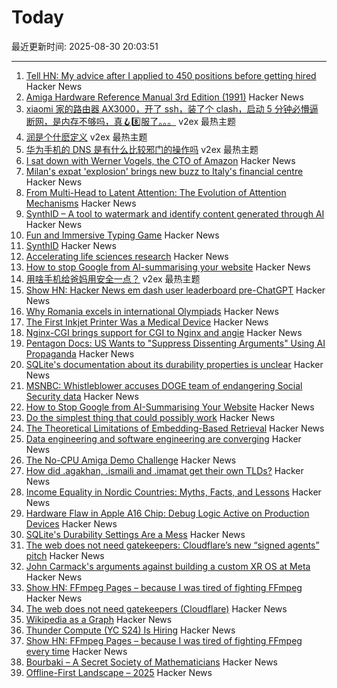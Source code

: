 # Today

最近更新时间: 2025-08-30 20:03:51

--- 
1. [Tell HN: My advice after I applied to 450 positions before getting hired](https://news.ycombinator.com/item?id=45073589) Hacker News
2. [Amiga Hardware Reference Manual 3rd Edition (1991)](https://archive.org/details/amiga-hardware-reference-manual-3rd-edition) Hacker News
3. [xiaomi 家的路由器 AX3000，开了 ssh，装了个 clash，启动 5 分钟必懵逼断网，是内存不够吗，真🪝8️⃣服了。。。](https://www.v2ex.com/t/1155918) v2ex 最热主题
4. [润是个什麽定义](https://www.v2ex.com/t/1155909) v2ex 最热主题
5. [华为手机的 DNS 是有什么比较邪门的操作吗](https://www.v2ex.com/t/1155905) v2ex 最热主题
6. [I sat down with Werner Vogels, the CTO of Amazon](https://everton.xyz/i-sat-down-with-werner-vogels/) Hacker News
7. [Milan's expat 'explosion' brings new buzz to Italy's financial centre](https://www.ft.com/content/f33a01dc-f873-4c62-886f-f69562fb2e46) Hacker News
8. [From Multi-Head to Latent Attention: The Evolution of Attention Mechanisms](https://vinithavn.medium.com/from-multi-head-to-latent-attention-the-evolution-of-attention-mechanisms-64e3c0505f24) Hacker News
9. [SynthID – A tool to watermark and identify content generated through AI](https://deepmind.google/science/synthid/) Hacker News
10. [Fun and Immersive Typing Game](https://keybara.io) Hacker News
11. [SynthID](https://deepmind.google/science/synthid/) Hacker News
12. [Accelerating life sciences research](https://openai.com/index/accelerating-life-sciences-research-with-retro-biosciences/) Hacker News
13. [How to stop Google from AI-summarising your website](https://www.teruza.com/info-hub/how-to-stop-google-from-ai-summarising-your-website) Hacker News
14. [用啥手机给爸妈用安全一点？](https://www.v2ex.com/t/1155914) v2ex 最热主题
15. [Show HN: Hacker News em dash user leaderboard pre-ChatGPT](https://www.gally.net/miscellaneous/hn-em-dash-user-leaderboard.html) Hacker News
16. [Why Romania excels in international Olympiads](https://www.palladiummag.com/2025/08/29/why-romania-excels-in-international-olympiads/) Hacker News
17. [The First Inkjet Printer Was a Medical Device](https://spectrum.ieee.org/rune-elmqvist) Hacker News
18. [Nginx-CGI brings support for CGI to Nginx and angie](https://github.com/pjincz/nginx-cgi) Hacker News
19. [Pentagon Docs: US Wants to "Suppress Dissenting Arguments" Using AI Propaganda](https://theintercept.com/2025/08/25/pentagon-military-ai-propaganda-influence/) Hacker News
20. [SQLite's documentation about its durability properties is unclear](https://www.agwa.name/blog/post/sqlite_durability) Hacker News
21. [MSNBC: Whistleblower accuses DOGE team of endangering Social Security data](https://whistleblower.org/in-the-news/msnbc-whistleblower-accuses-doge-team-of-endangering-critical-social-security-data/) Hacker News
22. [How to Stop Google from AI-Summarising Your Website](https://www.teruza.com/info-hub/how-to-stop-google-from-ai-summarising-your-website) Hacker News
23. [Do the simplest thing that could possibly work](https://www.seangoedecke.com/the-simplest-thing-that-could-possibly-work/) Hacker News
24. [The Theoretical Limitations of Embedding-Based Retrieval](https://arxiv.org/abs/2508.21038) Hacker News
25. [Data engineering and software engineering are converging](https://clickhouse.com/blog/eight-principles-of-great-developer-experience-for-data-infrastructure) Hacker News
26. [The No-CPU Amiga Demo Challenge](https://github.com/askeksa/NoCpuChallenge) Hacker News
27. [How did .agakhan, .ismaili and .imamat get their own TLDs?](https://data.iana.org/TLD/tlds-alpha-by-domain.txt) Hacker News
28. [Income Equality in Nordic Countries: Myths, Facts, and Lessons](https://www.aeaweb.org/articles?id=10.1257/jel.20251636) Hacker News
29. [Hardware Flaw in Apple A16 Chip: Debug Logic Active on Production Devices](https://github.com/JGoyd/A16-FuseBypass) Hacker News
30. [SQLite's Durability Settings Are a Mess](https://www.agwa.name/blog/post/sqlite_durability) Hacker News
31. [The web does not need gatekeepers: Cloudflare’s new “signed agents” pitch](https://positiveblue.substack.com/p/the-web-does-not-need-gatekeepers) Hacker News
32. [John Carmack's arguments against building a custom XR OS at Meta](https://twitter.com/ID_AA_Carmack/status/1961172409920491849) Hacker News
33. [Show HN: FFmpeg Pages – because I was tired of fighting FFmpeg](https://ffmpegs.pages.dev/) Hacker News
34. [The web does not need gatekeepers (Cloudflare)](https://positiveblue.substack.com/p/the-web-does-not-need-gatekeepers) Hacker News
35. [Wikipedia as a Graph](https://wikigrapher.com/paths) Hacker News
36. [Thunder Compute (YC S24) Is Hiring](https://www.ycombinator.com/companies/thunder-compute/jobs/sS6QzTi-founding-developer-advocate-contract-to-hire) Hacker News
37. [Show HN: FFmpeg Pages – because I was tired of fighting FFmpeg every time](https://ffmpegs.pages.dev/) Hacker News
38. [Bourbaki – A Secret Society of Mathematicians](https://books.google.com/books/about/Bourbaki.html) Hacker News
39. [Offline-First Landscape – 2025](https://marcoapp.io/blog/offline-first-landscape) Hacker News
